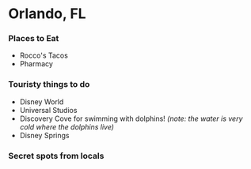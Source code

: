 # Orlando, FL

### Places to Eat
- Rocco's Tacos
- Pharmacy

### Touristy things to do
- Disney World
- Universal Studios
- Discovery Cove for swimming with dolphins! *(note: the water is very cold where the dolphins live)*
- Disney Springs

### Secret spots from locals
